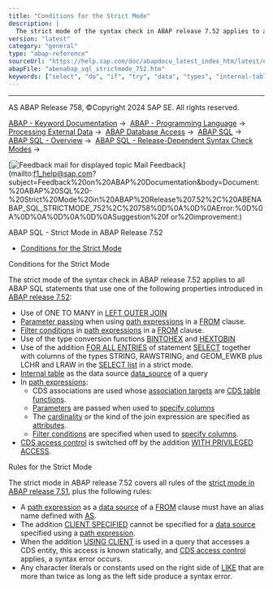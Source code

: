 ```yaml
---
title: "Conditions for the Strict Mode"
description: |
  The strict mode of the syntax check in ABAP release 7.52 applies to all ABAP SQL statements that use one of the following properties introduced in ABAP release 7.52(https://help.sap.com/doc/abapdocu_latest_index_htm/latest/en-US/abennews-752-abap_sql.htm): -   Use of ONE TO MANY in LEFT OUTER JOI
version: "latest"
category: "general"
type: "abap-reference"
sourceUrl: "https://help.sap.com/doc/abapdocu_latest_index_htm/latest/en-US/abenabap_sql_strictmode_752.htm"
abapFile: "abenabap_sql_strictmode_752.htm"
keywords: ["select", "do", "if", "try", "data", "types", "internal-table", "abenabap", "sql", "strictmode", "752"]
---
```


* * *

AS ABAP Release 758, ©Copyright 2024 SAP SE. All rights reserved.

[ABAP - Keyword Documentation](https://help.sap.com/doc/abapdocu_latest_index_htm/latest/en-US/abenabap.htm) →  [ABAP - Programming Language](https://help.sap.com/doc/abapdocu_latest_index_htm/latest/en-US/abenabap_reference.htm) →  [Processing External Data](https://help.sap.com/doc/abapdocu_latest_index_htm/latest/en-US/abenabap_language_external_data.htm) →  [ABAP Database Access](https://help.sap.com/doc/abapdocu_latest_index_htm/latest/en-US/abendb_access.htm) →  [ABAP SQL](https://help.sap.com/doc/abapdocu_latest_index_htm/latest/en-US/abenabap_sql.htm) →  [ABAP SQL - Overview](https://help.sap.com/doc/abapdocu_latest_index_htm/latest/en-US/abenabap_sql_oview.htm) →  [ABAP SQL - Release-Dependent Syntax Check Modes](https://help.sap.com/doc/abapdocu_latest_index_htm/latest/en-US/abenabap_sql_strict_modes.htm) → 

 [![](Mail.gif?object=Mail.gif "Feedback mail for displayed topic") Mail Feedback](mailto:f1_help@sap.com?subject=Feedback%20on%20ABAP%20Documentation&body=Document:%20ABAP%20SQL%20-%20Strict%20Mode%20in%20ABAP%20Release%207.52%2C%20ABENABAP_SQL_STRICTMODE_752%2C%20758%0D%0A%0D%0AError:%0D%0A%0D%0A%0D%0A%0D%0ASuggestion%20f
or%20improvement:)

ABAP SQL - Strict Mode in ABAP Release 7.52

-   [Conditions for the Strict Mode](#abenabap-sql-strictmode-752-1-------rules-for-the-strict-mode---@ITOC@@ABENABAP_SQL_STRICTMODE_752_2)

Conditions for the Strict Mode   

The strict mode of the syntax check in ABAP release 7.52 applies to all ABAP SQL statements that use one of the following properties introduced in [ABAP release 7.52](https://help.sap.com/doc/abapdocu_latest_index_htm/latest/en-US/abennews-752-abap_sql.htm):

-   Use of ONE TO MANY in [LEFT OUTER JOIN](https://help.sap.com/doc/abapdocu_latest_index_htm/latest/en-US/abapselect_join.htm)
-   [Parameter passing](https://help.sap.com/doc/abapdocu_latest_index_htm/latest/en-US/abenabap_sql_parameters.htm) when using [path expressions](https://help.sap.com/doc/abapdocu_latest_index_htm/latest/en-US/abenabap_sql_path.htm) in a [FROM](https://help.sap.com/doc/abapdocu_latest_index_htm/latest/en-US/abapfrom_clause.htm) clause.
-   [Filter conditions](https://help.sap.com/doc/abapdocu_latest_index_htm/latest/en-US/abenabap_sql_path_filter.htm) in [path expressions](https://help.sap.com/doc/abapdocu_latest_index_htm/latest/en-US/abenabap_sql_path.htm) in a [FROM](https://help.sap.com/doc/abapdocu_latest_index_htm/latest/en-US/abapfrom_clause.htm) clause.
-   Use of the type conversion functions [BINTOHEX](https://help.sap.com/doc/abapdocu_latest_index_htm/latest/en-US/abensql_type_conv_func.htm) and [HEXTOBIN](https://help.sap.com/doc/abapdocu_latest_index_htm/latest/en-US/abensql_type_conv_func.htm)
-   Use of the addition [FOR ALL ENTRIES](https://help.sap.com/doc/abapdocu_latest_index_htm/latest/en-US/abenwhere_all_entries.htm) of statement [SELECT](https://help.sap.com/doc/abapdocu_latest_index_htm/latest/en-US/abapselect.htm) together with columns of the types STRING, RAWSTRING, and GEOM\_EWKB plus LCHR and LRAW in the [SELECT list](https://help.sap.com/doc/abapdocu_latest_index_htm/latest/en-US/abapselect_list.htm) in a strict mode.
-   [Internal table](https://help.sap.com/doc/abapdocu_latest_index_htm/latest/en-US/abapselect_itab.htm) as the data source [data\_source](https://help.sap.com/doc/abapdocu_latest_index_htm/latest/en-US/abapselect_data_source.htm) of a query
-   In [path expressions](https://help.sap.com/doc/abapdocu_latest_index_htm/latest/en-US/abenabap_sql_path.htm):
    -   CDS associations are used whose [association targets](https://help.sap.com/doc/abapdocu_latest_index_htm/latest/en-US/abenassociation_target_glosry.htm "Glossary Entry") are [CDS table functions](https://help.sap.com/doc/abapdocu_latest_index_htm/latest/en-US/abencds_table_function_glosry.htm "Glossary Entry").
    -   [Parameters](https://help.sap.com/doc/abapdocu_latest_index_htm/latest/en-US/abenabap_sql_parameters.htm) are passed when used to [specify columns](https://help.sap.com/doc/abapdocu_latest_index_htm/latest/en-US/abenabap_sql_columns.htm)
    -   The [cardinality](https://help.sap.com/doc/abapdocu_latest_index_htm/latest/en-US/abencardinality_glosry.htm "Glossary Entry") or the kind of the join expression are specified as [attributes](https://help.sap.com/doc/abapdocu_latest_index_htm/latest/en-US/abenabap_sql_path_filter.htm).
    -   [Filter conditions](https://help.sap.com/doc/abapdocu_latest_index_htm/latest/en-US/abenabap_sql_path_filter.htm) are specified when used to [specify columns](https://help.sap.com/doc/abapdocu_latest_index_htm/latest/en-US/abenabap_sql_columns.htm).
-   [CDS access control](https://help.sap.com/doc/abapdocu_latest_index_htm/latest/en-US/abencds_access_control_glosry.htm "Glossary Entry") is switched off by the addition [WITH PRIVILEGED ACCESS](https://help.sap.com/doc/abapdocu_latest_index_htm/latest/en-US/abapselect_data_source.htm).

Rules for the Strict Mode   

The strict mode in ABAP release 7.52 covers all rules of the [strict mode in ABAP release 7.51](https://help.sap.com/doc/abapdocu_latest_index_htm/latest/en-US/abenabap_sql_strictmode_751.htm), plus the following rules:

-   A [path expression](https://help.sap.com/doc/abapdocu_latest_index_htm/latest/en-US/abenabap_sql_path.htm) as a [data source](https://help.sap.com/doc/abapdocu_latest_index_htm/latest/en-US/abapselect_data_source.htm) of a [FROM](https://help.sap.com/doc/abapdocu_latest_index_htm/latest/en-US/abapfrom_clause.htm) clause must have an alias name defined with [AS](https://help.sap.com/doc/abapdocu_latest_index_htm/latest/en-US/abapfrom_clause.htm).
-   The addition [CLIENT SPECIFIED](https://help.sap.com/doc/abapdocu_latest_index_htm/latest/en-US/abapselect_client.htm) cannot be specified for a [data source](https://help.sap.com/doc/abapdocu_latest_index_htm/latest/en-US/abapselect_data_source.htm) specified using a [path expression](https://help.sap.com/doc/abapdocu_latest_index_htm/latest/en-US/abenabap_sql_path.htm).
-   When the addition [USING CLIENT](https://help.sap.com/doc/abapdocu_latest_index_htm/latest/en-US/abapselect_client.htm) is used in a query that accesses a CDS entity, this access is known statically, and [CDS access control](https://help.sap.com/doc/abapdocu_latest_index_htm/latest/en-US/abencds_access_control_glosry.htm "Glossary Entry") applies, a syntax error occurs.
-   Any character literals or constants used on the right side of [LIKE](https://help.sap.com/doc/abapdocu_latest_index_htm/latest/en-US/abenwhere_logexp_like.htm) that are more than twice as long as the left side produce a syntax error.